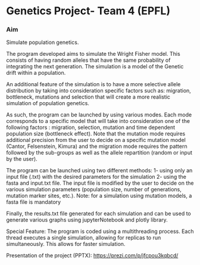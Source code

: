 # Genetics Project- Team 4 (EPFL)

### Aim
Simulate population genetics.

The program developed aims to simulate the Wright Fisher model. This consists
of having random alleles that have the same probability of integrating
the next generation. The simulation is a model of the Genetic drift within
a population.

An additional feature of the simulation is to have a more selective allele
distribution by taking into consideration specific factors such as: migration,
bottleneck, mutations and selection that will create a more realistic simulation of population
genetics.

As such, the program can be launched by using various modes. Each mode corresponds to a
specific model that will take into consideration one of the following factors :
migration, selection, mutation and time dependent population size (bottleneck
effect). Note that the mutation mode requires additional precision from the user
to decide on a specific mutation model (Cantor, Felsenstein, Kimura) and the
migration mode requires the pattern followed by the sub-groups as well as the allele
repartition (random or input by the user).

The program can be launched using two different methods:
  1- using only an input file (.txt) with the desired parameters for the simulation
  2- using the fasta and input.txt file. The input file is modified by the user to
     decide on the various simulation parameters (population size, number of generations,
     mutation marker sites, etc.).
  Note: for a simulation using mutation models, a fasta file is mandatory

Finally, the results.txt file generated for each simulation and can be used to generate
various graphs using jupyterNotebook and plotly library.

Special Feature:
The program is coded using a multithreading process. Each thread executes a single
simulation, allowing for replicas to run simultaneously. This allows for faster simulation.

Presentation of the project (PPTX): <https://prezi.com/p/jfcpou3kqbcd/>
